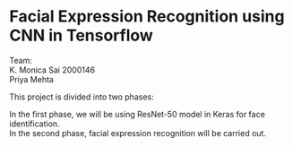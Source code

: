 # Facial Expression Recognition using CNN in Tensorflow

Team: <br/>
    K. Monica Sai 2000146 <br/>
    Priya Mehta           <br/>
    
This project is divided into two phases:<br/>

In the first phase, we will be using ResNet-50 model in Keras for face identification.  <br/>
In the second phase, facial expression recognition will be carried out.                 
